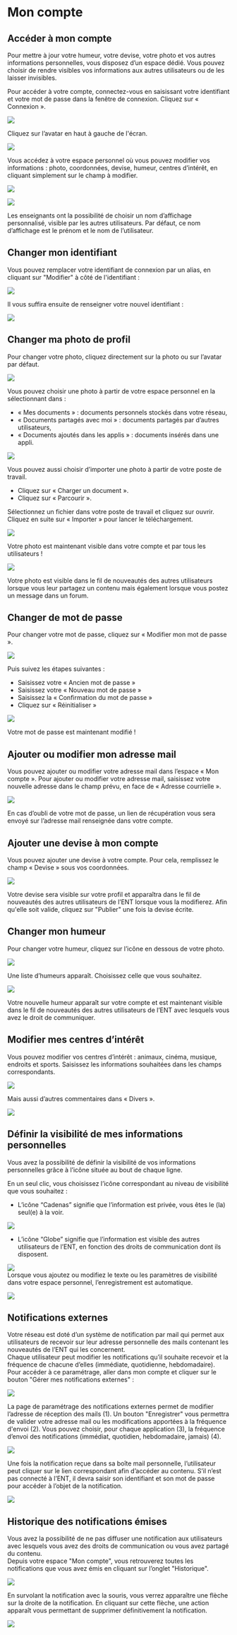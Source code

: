 # Mon compte

## Accéder à mon compte

Pour mettre à jour votre humeur, votre devise, votre photo et vos autres informations personnelles, vous disposez d’un espace dédié. Vous pouvez choisir de rendre visibles vos informations aux autres utilisateurs ou de les laisser invisibles.

Pour accéder à votre compte, connectez-vous en saisissant votre identifiant et votre mot de passe dans la fenêtre de connexion. Cliquez sur « Connexion ».

![](<.gitbook/assets/m1-1-2-1-1 (2) (1).png>)

Cliquez sur l’avatar en haut à gauche de l'écran.

![](<.gitbook/assets/moncompte2d-3 (2) (1).png>)

Vous accédez à votre espace personnel où vous pouvez modifier vos informations : photo, coordonnées, devise, humeur, centres d’intérêt, en cliquant simplement sur le champ à modifier.

![](<.gitbook/assets/2018-10-19\_10h52\_07-2-1 (2) (2).png>)

![](<.gitbook/assets/2018-10-19\_10h52\_52-2 (2) (1).png>)

Les enseignants ont la possibilité de choisir un nom d’affichage personnalisé, visible par les autres utilisateurs. Par défaut, ce nom d’affichage est le prénom et le nom de l’utilisateur.

## Changer mon identifiant

Vous pouvez remplacer votre identifiant de connexion par un alias, en cliquant sur "Modifier" à côté de l'identifiant :

![](<.gitbook/assets/changer-alias1-2 (2) (1).png>)

Il vous suffira ensuite de renseigner votre nouvel identifiant :

![](<.gitbook/assets/image-7-1-1 (1) (1).png>)

## Changer ma photo de profil

Pour changer votre photo, cliquez directement sur la photo ou sur l’avatar par défaut.

![](<.gitbook/assets/m3-2 (1) (1).jpg>)

Vous pouvez choisir une photo à partir de votre espace personnel en la sélectionnant dans :

* « Mes documents » : documents personnels stockés dans votre réseau,
* « Documents partagés avec moi » : documents partagés par d’autres utilisateurs,
* « Documents ajoutés dans les applis » : documents insérés dans une appli.

![](<.gitbook/assets/m4-1-1-3 (1) (1).png>)

Vous pouvez aussi choisir d’importer une photo à partir de votre poste de travail.

* Cliquez sur « Charger un document ».
* Cliquez sur « Parcourir ».

Sélectionnez un fichier dans votre poste de travail et cliquez sur ouvrir. Cliquez en suite sur « Importer » pour lancer le téléchargement.

![](<.gitbook/assets/mon-compte-1-1-1 (2) (2).png>)

Votre photo est maintenant visible dans votre compte et par tous les utilisateurs !

![](<.gitbook/assets/mon-compte-2-1-2-1 (1) (1).png>)

Votre photo est visible dans le fil de nouveautés des autres utilisateurs lorsque vous leur partagez un contenu mais également lorsque vous postez un message dans un forum.

## Changer de mot de passe

Pour changer votre mot de passe, cliquez sur « Modifier mon mot de passe ».

![](<.gitbook/assets/m7-1-1-1 (1) (1) (2).png>)

Puis suivez les étapes suivantes :

* Saisissez votre « Ancien mot de passe »
* Saisissez votre « Nouveau mot de passe »
* Saisissez la « Confirmation du mot de passe »
* Cliquez sur « Réinitialiser »

![](<.gitbook/assets/mon-compte-1024x463-3-1 (2) (2).png>)

Votre mot de passe est maintenant modifié !

## Ajouter ou modifier mon adresse mail

Vous pouvez ajouter ou modifier votre adresse mail dans l’espace « Mon compte ». Pour ajouter ou modifier votre adresse mail, saisissez votre nouvelle adresse dans le champ prévu, en face de « Adresse courrielle ».

![](<.gitbook/assets/compte4-1024x379-1-2-1-1 (2) (2).png>)

En cas d’oubli de votre mot de passe, un lien de récupération vous sera envoyé sur l’adresse mail renseignée dans votre compte.

## Ajouter une devise à mon compte

Vous pouvez ajouter une devise à votre compte. Pour cela, remplissez le champ « Devise » sous vos coordonnées.

![](<.gitbook/assets/2018-10-19\_10h53\_59-2-1 (1) (1).png>)

Votre devise sera visible sur votre profil et apparaîtra dans le fil de nouveautés des autres utilisateurs de l’ENT lorsque vous la modifierez. Afin qu'elle soit valide, cliquez sur "Publier" une fois la devise écrite.

## Changer mon humeur

Pour changer votre humeur, cliquez sur l’icône en dessous de votre photo.

![](<.gitbook/assets/m11-1-1-2-1-1 (2) (1).png>)

Une liste d’humeurs apparaît. Choisissez celle que vous souhaitez.

![](<.gitbook/assets/m12-2-1-1-1 (2) (2).png>)

Votre nouvelle humeur apparaît sur votre compte et est maintenant visible dans le fil de nouveautés des autres utilisateurs de l’ENT avec lesquels vous avez le droit de communiquer.

## Modifier mes centres d’intérêt

Vous pouvez modifier vos centres d’intérêt : animaux, cinéma, musique, endroits et sports. Saisissez les informations souhaitées dans les champs correspondants.

![](<.gitbook/assets/m14-1-3-1 (2) (1).png>)

Mais aussi d’autres commentaires dans « Divers ».

![](<.gitbook/assets/m15-1-1 (1) (1).png>)

## Définir la visibilité de mes informations personnelles

Vous avez la possibilité de définir la visibilité de vos informations personnelles grâce à l’icône située au bout de chaque ligne.

En un seul clic, vous choisissez l’icône correspondant au niveau de visibilité que vous souhaitez :

* L’icône “Cadenas” signifie que l’information est privée, vous êtes le (la) seul(e) à la voir.

![](<.gitbook/assets/m16-1-1-1-1-1 (1) (1).png>)

* L’icône “Globe” signifie que l’information est visible des autres utilisateurs de l’ENT, en fonction des droits de communication dont ils disposent.

![](<.gitbook/assets/m18-1-2-1 (2) (1).png>)\
Lorsque vous ajoutez ou modifiez le texte ou les paramètres de visibilité dans votre espace personnel, l’enregistrement est automatique.

![](<.gitbook/assets/m19-1-2-1-1 (1) (1).png>)

## Notifications externes

Votre réseau est doté d’un système de notification par mail qui permet aux utilisateurs de recevoir sur leur adresse personnelle des mails contenant les nouveautés de l’ENT qui les concernent.\
Chaque utilisateur peut modifier les notifications qu’il souhaite recevoir et la fréquence de chacune d’elles (immédiate, quotidienne, hebdomadaire).\
Pour accéder à ce paramétrage, aller dans mon compte et cliquer sur le bouton "Gérer mes notifications externes" :

![](<.gitbook/assets/notif-ext2-1-1-2 (2) (1).png>)

La page de paramétrage des notifications externes permet de modifier l’adresse de réception des mails (1). Un bouton "Enregistrer" vous permettra de valider votre adresse mail ou les modifications apportées à la fréquence d'envoi (2). Vous pouvez choisir, pour chaque application (3), la fréquence d’envoi des notifications (immédiat, quotidien, hebdomadaire, jamais) (4).

![](<.gitbook/assets/notif2d-1-1-1 (2) (1).png>)

Une fois la notification reçue dans sa boîte mail personnelle, l’utilisateur peut cliquer sur le lien correspondant afin d’accéder au contenu. S’il n’est pas connecté à l’ENT, il devra saisir son identifiant et son mot de passe pour accéder à l’objet de la notification.

![](<.gitbook/assets/notif-externe-reception-1-3-1 (1) (1).png>)

## Historique des notifications émises

Vous avez la possibilité de ne pas diffuser une notification aux utilisateurs avec lesquels vous avez des droits de communication ou vous avez partagé du contenu.\
Depuis votre espace "Mon compte", vous retrouverez toutes les notifications que vous avez émis en cliquant sur l’onglet "Historique".

![](<.gitbook/assets/fil-historique-1-2-1 (2) (7).png>)

En survolant la notification avec la souris, vous verrez apparaître une flèche sur la droite de la notification. En cliquant sur cette flèche, une action apparaît vous permettant de supprimer définitivement la notification.

![](<.gitbook/assets/fil-historique-suppression-1-2 (1) (1) (7).png>)
